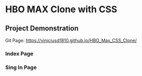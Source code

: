 # HBO MAX Clone with CSS

## Project Demonstration
Git Page: https://viniciusd1810.github.io/HBO_Max_CSS_Clone/

### Index Page

### Sing In Page

